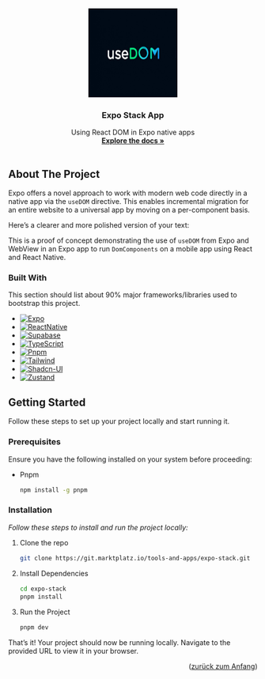 <a id="readme-top"></a>

<!-- PROJECT LOGO -->
<br />
<div align="center">
  <a href="https://git.marktplatz.io/tools-and-apps/expo-stack/assets/Expo_useDOM_Logo.png">
    <img src="assets/Expo_useDOM_Logo.png" alt="Logo" width="180" height="180">
  </a>

  <h3 align="center">Expo Stack App</h3>

  <p align="center">
    Using React DOM in Expo native apps
    <br />
    <a href="https://docs.expo.dev/guides/dom-components/"><strong>Explore the docs »</strong></a>
    <br />
    <br />

</div>

<!-- ABOUT THE PROJECT -->
## About The Project

Expo offers a novel approach to work with modern web code directly in a native app via the `useDOM` directive. This enables incremental migration for an entire website to a universal app by moving on a per-component basis.

Here’s a clearer and more polished version of your text:  

This is a proof of concept demonstrating the use of `useDOM` from Expo and WebView in an Expo app to run `DomComponents` on a mobile app using React and React Native.

### Built With

This section should list about 90% major frameworks/libraries used to bootstrap this project.

* [![Expo][Expo]][Expo-url]
* [![ReactNative][ReactNative]][ReactNative-url]
* [![Supabase][Supabase]][Supabase-url]
* [![TypeScript][TypeScript]][TypeScript-url]
* [![Pnpm][Pnpm]][Pnpm-url]
* [![Tailwind][Tailwind]][Tailwind-url]
* [![Shadcn-UI][Shadcn-UI]][Shadcn-url]
* [![Zustand][Zustand]][Zustand-url]

<!-- GETTING STARTED -->
## Getting Started

Follow these steps to set up your project locally and start running it.

### Prerequisites

Ensure you have the following installed on your system before proceeding:

* Pnpm

  ```sh
  npm install -g pnpm
  ```

### Installation

_Follow these steps to install and run the project locally:_

1. Clone the repo

   ```sh
   git clone https://git.marktplatz.io/tools-and-apps/expo-stack.git
   ```

2. Install Dependencies

   ```sh
   cd expo-stack
   pnpm install
   ```

3. Run the Project

   ```sh
   pnpm dev
   ```

That’s it! Your project should now be running locally. Navigate to the provided URL to view it in your browser.

<p align="right">(<a href="#readme-top">zurück zum Anfang</a>)</p>

<!-- MARKDOWN LINKS & IMAGES -->
[Tailwind]: https://img.shields.io/badge/tailwindcss-0F172A?&logo=tailwindcss
[Tailwind-url]: https://tailwindcss.com/
[Shadcn-UI]: https://img.shields.io/badge/shadcn%2Fui-000?logo=shadcnui&logoColor=fff&style=for-the-badge
[Shadcn-url]: https://ui.shadcn.com/themes
[Zustand]: https://img.shields.io/badge/zustand-%2320232a.svg?style=for-the-badge&logo=react&logoColor=%2361DAFB
[Zustand-url]: https://zustand-demo.pmnd.rs/
[Pnpm]: https://img.shields.io/badge/pnpm-F69220?logo=pnpm&logoColor=fff
[Pnpm-url]: https://pnpm.io/
[Expo]: https://img.shields.io/badge/Expo-000020?style=for-the-badge&logo=expo&logoColor=white
[Expo-url]: https://expo.dev/
[ReactNative]: https://img.shields.io/badge/React_Native-20232A?style=for-the-badge&logo=react&logoColor=61DAFB
[ReactNative-url]: https://reactnative.dev/
[TypeScript]: https://img.shields.io/badge/TypeScript-007ACC?style=for-the-badge&logo=typescript&logoColor=white
[TypeScript-url]: https://www.typescriptlang.org/
[Supabase]: https://img.shields.io/badge/Supabase-181818?style=for-the-badge&logo=supabase&logoColor=white
[Supabase-url]: https://supabase.com/
